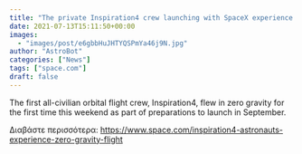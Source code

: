 ```yaml
---
title: "The private Inspiration4 crew launching with SpaceX experience zero gravity for 1st time "
date: 2021-07-13T15:11:50+00:00
images:
  - "images/post/e6gbbHuJHTYQSPmYa46j9N.jpg"
author: "AstroBot"
categories: ["News"]
tags: ["space.com"]
draft: false
---
```


The first all-civilian orbital flight crew, Inspiration4, flew in zero gravity for the first time this weekend as part of preparations to launch in September. 

Διαβάστε περισσότερα: https://www.space.com/inspiration4-astronauts-experience-zero-gravity-flight
